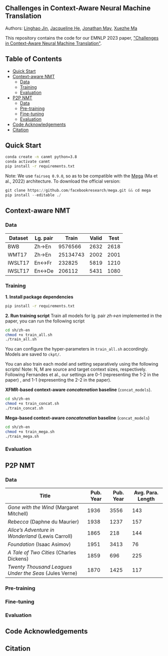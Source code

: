 
## Challenges in Context-Aware Neural Machine Translation

Authors: [Linghao Jin](https://xiamengzhou.github.io/), [Jacqueline He](https://jacqueline-he.github.io/), [Jonathan May](https://www.isi.edu/directory/jonmay/), [Xuezhe Ma](https://xuezhemax.github.io/)

This repository contains the code for our EMNLP 2023 paper, ["Challenges in Context-Aware Neural Machine Translation"](https://arxiv.org/pdf/2210.14975.pdf). 


## Table of Contents
  * [Quick Start](#quick-start)
  * [Context-aware NMT](#context-aware)
	+ [Data](#context-data)
    + [Training](#context-training)
    + [Evaluation](#context-evaluation)
  * [P2P NMT](#p2p)
    + [Data](#context-data)
    + [Pre-training](#pretraining)
    + [Fine-tuning](#finetuning)
    + [Evaluation](#p2p-evaluation)
  * [Code Acknowledgements](#code-acknowledgements)
  * [Citation](#citation)

## Quick Start

```bash
conda create -n canmt python=3.8
conda activate canmt
pip install -r requirements.txt
```

Note: We use `fairseq 0.9.0`, so as to be compatible with the [Mega](https://arxiv.org/abs/2209.10655) (Ma et al., 2022) architecture. To download the official version:

```python
git clone https://github.com/facebookresearch/mega.git && cd mega
pip install --editable ./
```

## Context-aware NMT

### Data
| Dataset | Lg. pair | Train    | Valid | Test |
|---------|----------|----------|-------|------|
| BWB     | Zh->En   | 9576566  | 2632  | 2618 |
| WMT17   | Zh->En   | 25134743 | 2002  | 2001 |
| IWSLT17 | En<->Fr  | 232825   | 5819  | 1210 |
| IWSLT17 | En<->De  | 206112   | 5431  | 1080 |

### Training

**1. Install package dependencies**

```bash
pip install -r requirements.txt
```

**2. Run training script**
Train all models for lg. pair *zh->en* implemented in the paper, you can run the following script
```bash
cd sh/zh-en
chmod +x train_all.sh 
./train_all.sh
```
You can configure the hyper-parameters in `train_all.sh` accordingly. Models are saved to `ckpt/`. 

You can also train each model and setting separatively using the following scripts! 
Note: N, M are source and target context sizes, respectively. Following Fernandes et al., our settings are 0-1 (representing the 1-2 in the paper) , and 1-1 (representing the 2-2 in the paper).

**XFMR-based context-aware *concatenation* baseline** (`concat_models`).
```bash
cd sh/zh-en
chmod +x train_concat.sh
./train_concat.sh
```
**Mega-based context-aware *concatenation* baseline** (`concat_models`)
```bash
cd sh/zh-en
chmod +x train_mega.sh
./train_mega.sh
```

### Evaluation


## P2P NMT

### Data
| Title | Pub. Year | Pub. Year | Avg. Para. Length |
|------------------------------------|-----|----|--------------|
| *Gone with the Wind* (Margaret Mitchell) | 1936 | 3556 | 143 |
| *Rebecca* (Daphne du Maurier) | 1938 | 1237 | 157 |
| *Alice’s Adventure in Wonderland* (Lewis Carroll) | 1865 | 218 | 144 |
| *Foundation* (Isaac Asimov) | 1951 | 3413 | 76 |
| *A Tale of Two Cities* (Charles Dickens) | 1859 | 696 | 225 |
| *Twenty Thousand Leagues Under the Seas* (Jules Verne) | 1870 | 1425 | 117 |

### Pre-training

### Fine-tuning

### Evaluation

## Code Acknowledgements


## Citation
